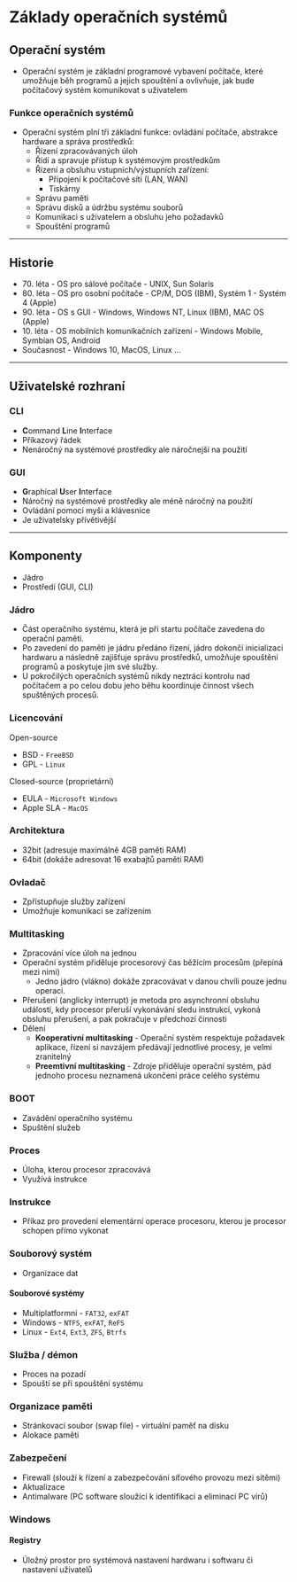 # Základy operačních systémů

## Operační systém
* Operační systém je základní programové vybavení počítače, které umožňuje běh programů a jejich spouštění a ovlivňuje, jak bude počítačový systém komunikovat s uživatelem

### Funkce operačních systémů
* Operační systém plní tři základní funkce: ovládání počítače, abstrakce hardware a správa prostředků:
  * Řízení zpracovávaných úloh
  * Řídí a spravuje přístup k systémovým prostředkům
   * Řízení a obsluhu vstupních/výstupních zařízení:
     * Připojení k  počítačové síti (LAN, WAN)
     * Tiskárny
   * Správu paměti
   * Správu disků a údržbu systému souborů
  * Komunikaci s uživatelem a obsluhu jeho požadavků
  * Spouštění programů

<hr>

## Historie
* 70.&nbsp;léta - OS pro sálové počítače - UNIX, Sun Solaris
* 80.&nbsp;léta - OS pro osobní počítače - CP/M, DOS (IBM), Systém 1 - Systém 4 (Apple)
* 90.&nbsp;léta - OS s GUI - Windows, Windows NT, Linux (IBM), MAC OS (Apple)
* 10.&nbsp;léta - OS mobilních komunikačních zařízení - Windows Mobile, Symbian OS, Android
* Současnost - Windows 10, MacOS, Linux ... 

<hr>

## Uživatelské rozhraní

### CLI
- **C**ommand **L**ine **I**nterface
- Příkazový řádek
- Nenáročný na systémové prostředky ale náročnejší na použití

### GUI
- **G**raphical **U**ser **I**nterface
- Náročný na systémové prostředky ale méně náročný na použití
- Ovládání pomocí myši a klávesnice
- Je uživatelsky přívětivější

<hr>

## Komponenty
- Jádro
- Prostředí (GUI, CLI)

### Jádro
- Část operačního systému, která je při startu počítače zavedena do operační paměti. 
- Po zavedení do paměti je jádru předáno řízení, jádro dokončí inicializaci hardwaru a následně zajišťuje správu prostředků, umožňuje spouštění programů a poskytuje jim své služby.
- U pokročilých operačních systémů nikdy neztrácí kontrolu nad počítačem a po celou dobu jeho běhu koordinuje činnost všech spuštěných procesů.

### Licencování
Open-source
- BSD - `FreeBSD`
- GPL - `Linux`

Closed-source (proprietární)
- EULA - `Microsoft Windows`
- Apple SLA - `MacOS`

### Architektura
* 32bit (adresuje maximálně 4GB paměti RAM)
* 64bit (dokáže adresovat 16 exabajtů paměti RAM)

### Ovladač
- Zpřístupňuje služby zařízení
- Umožňuje komunikaci se zařízením

### Multitasking
- Zpracování více úloh na jednou
- Operační systém přiděluje procesorový čas běžícím procesům (přepíná mezi nimi)
	- Jedno jádro (vlákno) dokáže zpracovávat v danou chvíli pouze jednu operaci.
- Přerušení (anglicky interrupt) je metoda pro asynchronní obsluhu událostí, kdy procesor přeruší vykonávání sledu instrukcí, vykoná obsluhu přerušení, a pak pokračuje v předchozí činnosti
- Dělení
	- **Kooperativní multitasking** - Operační systém respektuje požadavek aplikace, řízení si navzájem předávají jednotlivé procesy, je velmi zranitelný
	- **Preemtivní multitasking** - Zdroje přiděluje operační systém, pád jednoho procesu neznamená ukončení práce celého systému
### BOOT
- Zavádění operačního systému
- Spuštění služeb

### Proces
- Úloha, kterou procesor zpracovává
- Využívá instrukce

### Instrukce
- Příkaz pro provedení elementární operace procesoru, kterou je procesor schopen přímo vykonat

### Souborový systém
- Organizace dat

#### Souborové systémy
- Multiplatformní - `FAT32`, `exFAT`
- Windows - `NTFS`, `exFAT`, `ReFS`
- Linux - `Ext4`, `Ext3`, `ZFS`, `Btrfs`

### Služba / démon
- Proces na pozadí
- Spouští se při spouštění systému

### Organizace paměti
- Stránkovací soubor (swap file) - virtuální paměť na disku
- Alokace paměti

### Zabezpečení
- Firewall (slouží k řízení a zabezpečování síťového provozu mezi sítěmi)
- Aktualizace
- Antimalware (PC software sloužící k identifikaci a eliminaci PC virů)

### Windows

#### Registry
- Úložný prostor pro systémová nastavení hardwaru i softwaru či nastavení uživatelů

